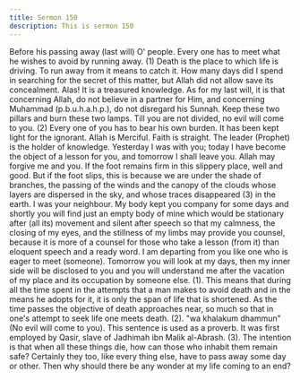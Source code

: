 ```yaml
---
title: Sermon 150
description: This is sermon 150
---
```


Before his passing away (last will)
O' people. Every one has to meet what he wishes to avoid by running away. (1) Death is the
place to which life is driving. To run away from it means to catch it. How many days did I
spend in searching for the secret of this matter, but Allah did not allow save its concealment.
Alas! It is a treasured knowledge.
As for my last will, it is that concerning Allah, do not believe in a partner for Him, and
concerning Muhammad (p.b.u.h.a.h.p.), do not disregard his Sunnah. Keep these two pillars
and burn these two lamps. Till you are not divided, no evil will come to you. (2) Every one of
you has to bear his own burden. It has been kept light for the ignorant. Allah is Merciful.
Faith is straight. The leader (Prophet) is the holder of knowledge. Yesterday I was with you;
today I have become the object of a lesson for you, and tomorrow I shall leave you. Allah
may forgive me and you.
If the foot remains firm in this slippery place, well and good. But if the foot slips, this is
because we are under the shade of branches, the passing of the winds and the canopy of the
clouds whose layers are dispersed in the sky, and whose traces disappeared (3) in the earth. I
was your neighbour.
My body kept you company for some days and shortly you will find just an empty body of
mine which would be stationary after (all its) movement and silent after speech so that my
calmness, the closing of my eyes, and the stillness of my limbs may provide you counsel,
because it is more of a counsel for those who take a lesson (from it) than eloquent speech and
a ready word.
I am departing from you like one who is eager to meet (someone). Tomorrow you will look at
my days, then my inner side will be disclosed to you and you will understand me after the
vacation of my place and its occupation by someone else.
(1). This means that during all the time spent in the attempts that a man makes to avoid
death and in the means he adopts for it, it is only the span of life that is shortened. As the time
passes the objective of death approaches near, so much so that in one's attempt to seek life
one meets death. (2). "wa khalakum dhammun" (No evil will come to you). This sentence is
used as a proverb. It was first employed by Qasir, slave of Jadhimah ibn Malik al-Abrash.
(3). The intention is that when all these things die, how can those who inhabit them remain
safe? Certainly they too, like every thing else, have to pass away some day or other. Then why
should there be any wonder at my life coming to an end?
